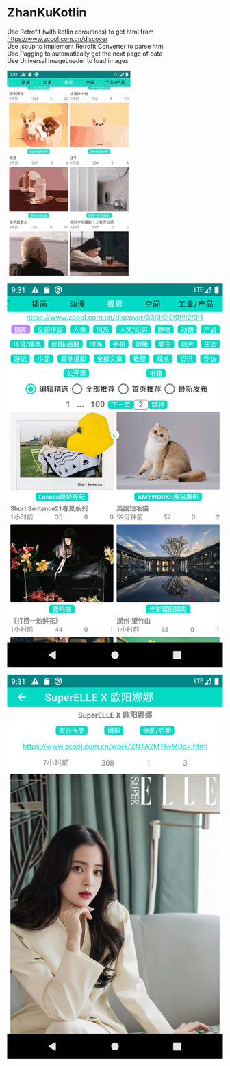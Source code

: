 # ZhanKuKotlin
  
Use Retrofit (with kotlin coroutines) to get html from https://www.zcool.com.cn/discover  
Use jsoup to implement Retrofit Converter to parse html  
Use Pagging to automatically get the next page of data  
Use Universal ImageLoader to load images  
  
![image](/assets/recycler_scroll.gif)  
  
![image](/assets/Screenshot_preview.png)  
  
![image](/assets/Screenshot_detail.png)  
  